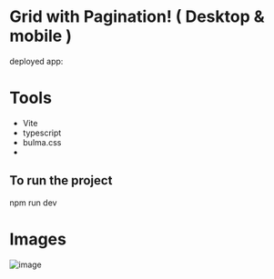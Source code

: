 # Grid with Pagination! ( Desktop & mobile )

deployed app:

# Tools

- Vite
- typescript
- bulma.css
- 
## To run the project

npm run dev

# Images

![image](https://github.com/tebecheri10/pagination_feature/assets/75167956/23007562-fd74-4b38-a29a-9b60e87498de)
